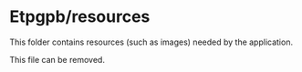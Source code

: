 # Etpgpb/resources

This folder contains resources (such as images) needed by the application. 

This file can be removed.
